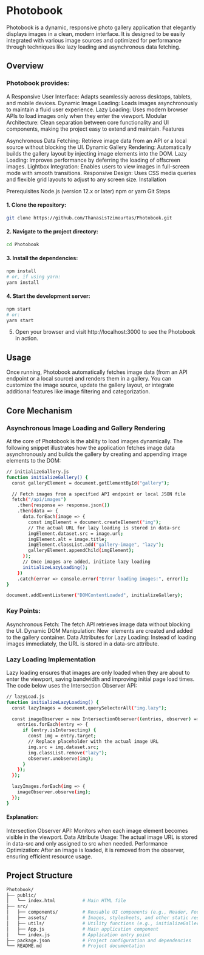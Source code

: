 # Photobook

Photobook is a dynamic, responsive photo gallery application that elegantly displays images in a clean, modern interface. It is designed to be easily integrated with various image sources and optimized for performance through techniques like lazy loading and asynchronous data fetching.

## Overview

### Photobook provides:

A Responsive User Interface: Adapts seamlessly across desktops, tablets, and mobile devices.
Dynamic Image Loading: Loads images asynchronously to maintain a fluid user experience.
Lazy Loading: Uses modern browser APIs to load images only when they enter the viewport.
Modular Architecture: Clean separation between core functionality and UI components, making the project easy to extend and maintain.
Features

Asynchronous Data Fetching: Retrieve image data from an API or a local source without blocking the UI.
Dynamic Gallery Rendering: Automatically builds the gallery layout by injecting image elements into the DOM.
Lazy Loading: Improves performance by deferring the loading of offscreen images.
Lightbox Integration: Enables users to view images in full-screen mode with smooth transitions.
Responsive Design: Uses CSS media queries and flexible grid layouts to adjust to any screen size.
Installation

Prerequisites
Node.js (version 12.x or later)
npm or yarn
Git
Steps
#### 1. Clone the repository:
```bash
git clone https://github.com/ThanasisTzimourtas/Photobook.git
```
#### 2. Navigate to the project directory:
```bash
cd Photobook
```
#### 3. Install the dependencies:
```bash
npm install
# or, if using yarn:
yarn install
```
#### 4. Start the development server:
```bash
npm start
# or:
yarn start
```
5. Open your browser and visit http://localhost:3000 to see the Photobook in action.

## Usage

Once running, Photobook automatically fetches image data (from an API endpoint or a local source) and renders them in a gallery. You can customize the image source, update the gallery layout, or integrate additional features like image filtering and categorization.

## Core Mechanism

### Asynchronous Image Loading and Gallery Rendering
At the core of Photobook is the ability to load images dynamically. The following snippet illustrates how the application fetches image data asynchronously and builds the gallery by creating and appending image elements to the DOM:
```bash
// initializeGallery.js
function initializeGallery() {
  const galleryElement = document.getElementById("gallery");

  // Fetch images from a specified API endpoint or local JSON file
  fetch("/api/images")
    .then(response => response.json())
    .then(data => {
      data.forEach(image => {
        const imgElement = document.createElement("img");
        // The actual URL for lazy loading is stored in data-src
        imgElement.dataset.src = image.url;
        imgElement.alt = image.title;
        imgElement.classList.add("gallery-image", "lazy");
        galleryElement.appendChild(imgElement);
      });
      // Once images are added, initiate lazy loading
      initializeLazyLoading();
    })
    .catch(error => console.error("Error loading images:", error));
}

document.addEventListener("DOMContentLoaded", initializeGallery);
```
### Key Points:

Asynchronous Fetch: The fetch API retrieves image data without blocking the UI.
Dynamic DOM Manipulation: New <img> elements are created and added to the gallery container.
Data Attributes for Lazy Loading: Instead of loading images immediately, the URL is stored in a data-src attribute.

### Lazy Loading Implementation
Lazy loading ensures that images are only loaded when they are about to enter the viewport, saving bandwidth and improving initial page load times. The code below uses the Intersection Observer API:
```bash
// lazyLoad.js
function initializeLazyLoading() {
  const lazyImages = document.querySelectorAll("img.lazy");

  const imageObserver = new IntersectionObserver((entries, observer) => {
    entries.forEach(entry => {
      if (entry.isIntersecting) {
        const img = entry.target;
        // Replace placeholder with the actual image URL
        img.src = img.dataset.src;
        img.classList.remove("lazy");
        observer.unobserve(img);
      }
    });
  });

  lazyImages.forEach(img => {
    imageObserver.observe(img);
  });
}
```
#### Explanation:

Intersection Observer API: Monitors when each image element becomes visible in the viewport.
Data Attribute Usage: The actual image URL is stored in data-src and only assigned to src when needed.
Performance Optimization: After an image is loaded, it is removed from the observer, ensuring efficient resource usage.

## Project Structure
```bash
Photobook/
├── public/
│   └── index.html          # Main HTML file
├── src/
│   ├── components/         # Reusable UI components (e.g., Header, Footer, Gallery)
│   ├── assets/             # Images, stylesheets, and other static resources
│   ├── utils/              # Utility functions (e.g., initializeGallery.js, lazyLoad.js)
│   ├── App.js              # Main application component
│   └── index.js            # Application entry point
├── package.json            # Project configuration and dependencies
└── README.md               # Project documentation
```

